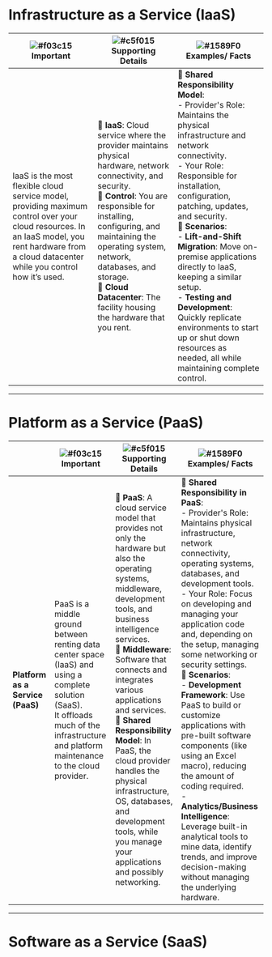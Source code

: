 # Infrastructure as a Service (IaaS)

| ![#f03c15](https://placehold.co/15x15/f03c15/f03c15.png) **Important** | ![#c5f015](https://placehold.co/15x15/c5f015/c5f015.png) **Supporting Details** | ![#1589F0](https://placehold.co/15x15/1589F0/1589F0.png) **Examples/ Facts** |
|----------------------------------|-----------------------------------------|----------------------------------------------|
| IaaS is the most flexible cloud service model, providing maximum control over your cloud resources. In an IaaS model, you rent hardware from a cloud datacenter while you control how it’s used. | 🔹 **IaaS**: Cloud service where the provider maintains physical hardware, network connectivity, and security. <br> 🔹 **Control**: You are responsible for installing, configuring, and maintaining the operating system, network, databases, and storage. <br> 🔹 **Cloud Datacenter**: The facility housing the hardware that you rent. | 🔹 **Shared Responsibility Model**: <br> - Provider's Role: Maintains the physical infrastructure and network connectivity. <br> - Your Role: Responsible for installation, configuration, patching, updates, and security. <br> 🔹 **Scenarios**: <br> - **Lift-and-Shift Migration**: Move on-premise applications directly to IaaS, keeping a similar setup. <br> - **Testing and Development**: Quickly replicate environments to start up or shut down resources as needed, all while maintaining complete control. |

---

# Platform as a Service (PaaS)
|                          | ![#f03c15](https://placehold.co/15x15/f03c15/f03c15.png) **Important** | ![#c5f015](https://placehold.co/15x15/c5f015/c5f015.png) **Supporting Details** | ![#1589F0](https://placehold.co/15x15/1589F0/1589F0.png) **Examples/ Facts** |
|--------------------------|----------------------------------|-----------------------------------------|----------------------------------------------|
| **Platform as a Service (PaaS)** | PaaS is a middle ground between renting data center space (IaaS) and using a complete solution (SaaS). <br> It offloads much of the infrastructure and platform maintenance to the cloud provider. | 🔹 **PaaS**: A cloud service model that provides not only the hardware but also the operating systems, middleware, development tools, and business intelligence services. <br> 🔹 **Middleware**: Software that connects and integrates various applications and services. <br> 🔹 **Shared Responsibility Model**: In PaaS, the cloud provider handles the physical infrastructure, OS, databases, and development tools, while you manage your applications and possibly networking. | 🔹 **Shared Responsibility in PaaS**: <br> - Provider's Role: Maintains physical infrastructure, network connectivity, operating systems, databases, and development tools. <br> - Your Role: Focus on developing and managing your application code and, depending on the setup, managing some networking or security settings. <br> 🔹 **Scenarios**: <br> - **Development Framework**: Use PaaS to build or customize applications with pre-built software components (like using an Excel macro), reducing the amount of coding required. <br> - **Analytics/Business Intelligence**: Leverage built-in analytical tools to mine data, identify trends, and improve decision-making without managing the underlying hardware. |

---

# Software as a Service (SaaS)

